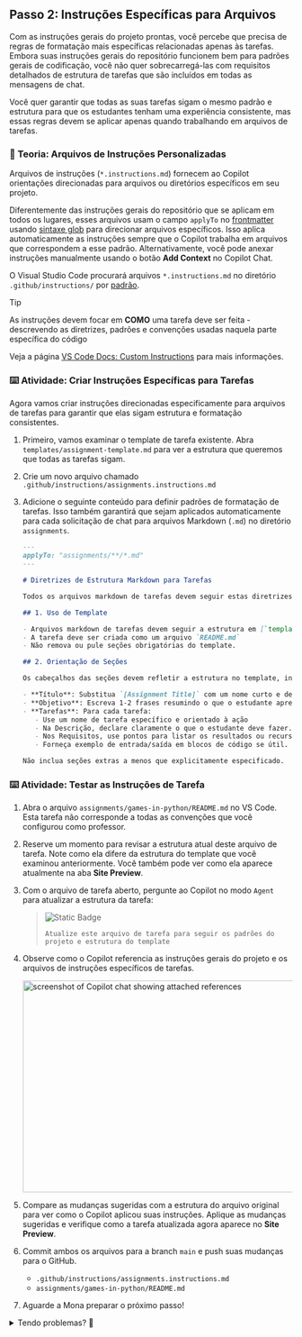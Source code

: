 ## Passo 2: Instruções Específicas para Arquivos

Com as instruções gerais do projeto prontas, você percebe que precisa de regras de formatação mais específicas relacionadas apenas às tarefas. Embora suas instruções gerais do repositório funcionem bem para padrões gerais de codificação, você não quer sobrecarregá-las com requisitos detalhados de estrutura de tarefas que são incluídos em todas as mensagens de chat.

Você quer garantir que todas as suas tarefas sigam o mesmo padrão e estrutura para que os estudantes tenham uma experiência consistente, mas essas regras devem se aplicar apenas quando trabalhando em arquivos de tarefas.

### 📖 Teoria: Arquivos de Instruções Personalizadas

Arquivos de instruções (`*.instructions.md`) fornecem ao Copilot orientações direcionadas para arquivos ou diretórios específicos em seu projeto.

Diferentemente das instruções gerais do repositório que se aplicam em todos os lugares, esses arquivos usam o campo `applyTo` no [frontmatter](https://jekyllrb.com/docs/front-matter/) usando [sintaxe glob](https://code.visualstudio.com/docs/editor/glob-patterns) para direcionar arquivos específicos. Isso aplica automaticamente as instruções sempre que o Copilot trabalha em arquivos que correspondem a esse padrão. Alternativamente, você pode anexar instruções manualmente usando o botão **Add Context** no Copilot Chat.

O Visual Studio Code procurará arquivos `*.instructions.md` no diretório `.github/instructions/` por [padrão](vscode://settings/chat.instructionsFilesLocations).

> [!TIP]
> As instruções devem focar em **COMO** uma tarefa deve ser feita - descrevendo as diretrizes, padrões e convenções usadas naquela parte específica do código

Veja a página [VS Code Docs: Custom Instructions](https://code.visualstudio.com/docs/copilot/copilot-customization#_custom-instructions) para mais informações.

### ⌨️ Atividade: Criar Instruções Específicas para Tarefas

Agora vamos criar instruções direcionadas especificamente para arquivos de tarefas para garantir que elas sigam estrutura e formatação consistentes.

1. Primeiro, vamos examinar o template de tarefa existente. Abra `templates/assignment-template.md` para ver a estrutura que queremos que todas as tarefas sigam.

1. Crie um novo arquivo chamado `.github/instructions/assignments.instructions.md`

1. Adicione o seguinte conteúdo para definir padrões de formatação de tarefas. Isso também garantirá que sejam aplicados automaticamente para cada solicitação de chat para arquivos Markdown (`.md`) no diretório `assignments`.

   ```markdown
   ---
   applyTo: "assignments/**/*.md"
   ---

   # Diretrizes de Estrutura Markdown para Tarefas

   Todos os arquivos markdown de tarefas devem seguir estas diretrizes:

   ## 1. Uso de Template

   - Arquivos markdown de tarefas devem seguir a estrutura em [`templates/assignment-template.md`](../../templates/assignment-template.md).
   - A tarefa deve ser criada como um arquivo `README.md`
   - Não remova ou pule seções obrigatórias do template.

   ## 2. Orientação de Seções

   Os cabeçalhos das seções devem refletir a estrutura no template, incluindo o uso exato de ícones.

   - **Título**: Substitua `[Assignment Title]` com um nome curto e descritivo (ex: `Python Básico`, `Loops e Condicionais`, `Funções e Módulos`).
   - **Objetivo**: Escreva 1-2 frases resumindo o que o estudante aprenderá ou realizará. Foque nas principais habilidades ou conceitos.
   - **Tarefas**: Para cada tarefa:
      - Use um nome de tarefa específico e orientado à ação
      - Na Descrição, declare claramente o que o estudante deve fazer.
      - Nos Requisitos, use pontos para listar os resultados ou recursos esperados. Seja específico e mensurável
      - Forneça exemplo de entrada/saída em blocos de código se útil.

   Não inclua seções extras a menos que explicitamente especificado.
   ```

### ⌨️ Atividade: Testar as Instruções de Tarefa

1. Abra o arquivo `assignments/games-in-python/README.md` no VS Code. Esta tarefa não corresponde a todas as convenções que você configurou como professor.

1. Reserve um momento para revisar a estrutura atual deste arquivo de tarefa. Note como ela difere da estrutura do template que você examinou anteriormente. Você também pode ver como ela aparece atualmente na aba **Site Preview**.

1. Com o arquivo de tarefa aberto, pergunte ao Copilot no modo `Agent` para atualizar a estrutura da tarefa:

   > ![Static Badge](https://img.shields.io/badge/-Prompt-text?style=social&logo=github%20copilot)
   >
   > ```prompt
   > Atualize este arquivo de tarefa para seguir os padrões do projeto e estrutura do template
   > ```

1. Observe como o Copilot referencia as instruções gerais do projeto e os arquivos de instruções específicos de tarefas.

   <img width="492" height="376" alt="screenshot of Copilot chat showing attached references" src="https://github.com/user-attachments/assets/dbf26be3-5940-4619-af4e-0a4380f16494" />

1. Compare as mudanças sugeridas com a estrutura do arquivo original para ver como o Copilot aplicou suas instruções. Aplique as mudanças sugeridas e verifique como a tarefa atualizada agora aparece no **Site Preview**.

1. Commit ambos os arquivos para a branch `main` e push suas mudanças para o GitHub.

   - `.github/instructions/assignments.instructions.md`
   - `assignments/games-in-python/README.md`

1. Aguarde a Mona preparar o próximo passo!

<details>
<summary>Tendo problemas? 🤷</summary><br/>

- Certifique-se de que você fez commit de ambos os arquivos para a branch `main`:
  - `.github/instructions/assignments.instructions.md`
  - `assignments/games-in-python/README.md`

</details>

